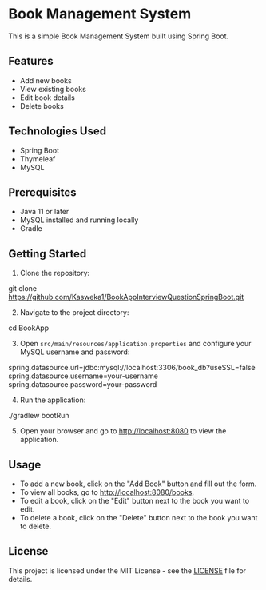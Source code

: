 # Book Management System

This is a simple Book Management System built using Spring Boot.

## Features

- Add new books
- View existing books
- Edit book details
- Delete books

## Technologies Used

- Spring Boot
- Thymeleaf
- MySQL

## Prerequisites

- Java 11 or later
- MySQL installed and running locally
- Gradle

## Getting Started

1. Clone the repository:

git clone https://github.com/Kasweka1/BookAppInterviewQuestionSpringBoot.git

2. Navigate to the project directory:

cd BookApp

3. Open `src/main/resources/application.properties` and configure your MySQL username and password:

spring.datasource.url=jdbc:mysql://localhost:3306/book_db?useSSL=false
spring.datasource.username=your-username
spring.datasource.password=your-password

4. Run the application:

./gradlew bootRun


5. Open your browser and go to [http://localhost:8080](http://localhost:8080) to view the application.

## Usage

- To add a new book, click on the "Add Book" button and fill out the form.
- To view all books, go to [http://localhost:8080/books](http://localhost:8080/books).
- To edit a book, click on the "Edit" button next to the book you want to edit.
- To delete a book, click on the "Delete" button next to the book you want to delete.

## License

This project is licensed under the MIT License - see the [LICENSE](LICENSE) file for details.
